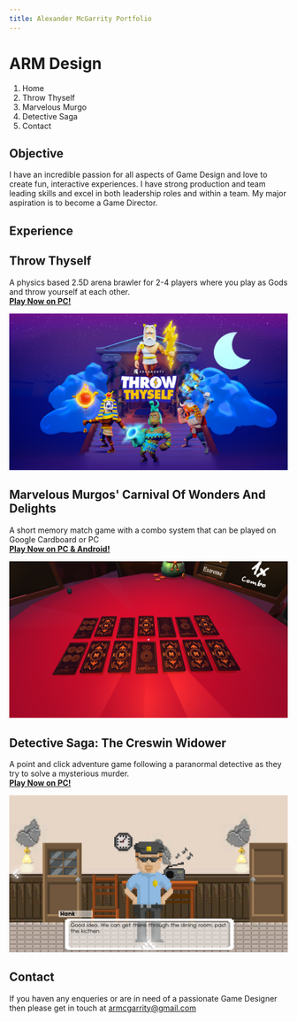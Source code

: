 ```yaml
---
title: Alexander McGarrity Portfolio
---
```


# ARM Design

1. Home
2. Throw Thyself
3. Marvelous Murgo
4. Detective Saga
5. Contact

## Objective
I have an incredible passion for all aspects of Game Design and love to create fun, interactive experiences. I have strong production and team leading skills and excel in both leadership roles and within a team. My major aspiration is to become a Game Director.

## Experience

## Throw Thyself
A physics based 2.5D arena brawler for 2-4 players where you play as Gods and throw yourself at each other.  
[**Play Now on PC!**](https://argonauts.itch.io/throw-thyself)

<img align="centre" src="https://raw.githubusercontent.com/Armgarr/ARMDesign/main/argonauts_A2-poster-300dpi_horosotal_72.png">

## Marvelous Murgos' Carnival Of Wonders And Delights
A short memory match game with a combo system that can be played on Google Cardboard or PC  
[**Play Now on PC & Android!**](https://armgarr.itch.io/marvelous-murgos-carnival-of-wonders-and-delights)

<img align="centre" src="https://github.com/Armgarr/ARMDesign/blob/main/nJ0hI1.png">

## Detective Saga: The Creswin Widower
A point and click adventure game following a paranormal detective as they try to solve a mysterious murder.  
[**Play Now on PC!**](https://armgarr.itch.io/detective-saga-the-creswin-widower)

<img align="centre" src="https://github.com/Armgarr/ARMDesign/blob/main/NtgxKv.png">

## Contact
If you haven any enqueries or are in need of a passionate Game Designer then please get in touch at [armcgarrity@gmail.com](mailto:armcgarrity@gmail.com)
